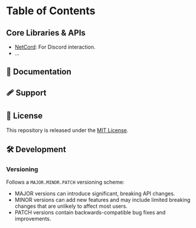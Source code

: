 

# Table of Contents

## Core Libraries & APIs

- [NetCord](https://github.com/NetCordDev/NetCord): For Discord interaction.
- ...

## 📄 Documentation

## 🩹 Support

## 📜 License

This repository is released under the [MIT License](LICENSE.md).

## 🛠️ Development

### Versioning

Follows a `MAJOR.MINOR.PATCH` versioning scheme:

- MAJOR versions can introduce significant, breaking API changes.
- MINOR versions can add new features and may include limited breaking changes that are unlikely to affect most users.
- PATCH versions contain backwards-compatible bug fixes and improvements.
